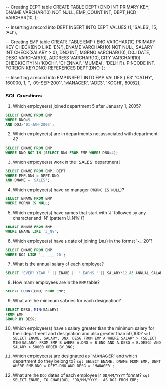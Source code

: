 -- Creating DEPT table
CREATE TABLE DEPT (
    DNO INT PRIMARY KEY,
    DNAME VARCHAR(10) NOT NULL,
    EMP_COUNT INT,
    DEPT_HOD VARCHAR(10)
);

-- Inserting a record into DEPT
INSERT INTO DEPT VALUES
(1, 'SALES', 15, 'ALI');

-- Creating EMP table
CREATE TABLE EMP (
    ENO VARCHAR(10) PRIMARY KEY CHECK(ENO LIKE 'E%'),
    ENAME VARCHAR(10) NOT NULL,
    SALARY INT CHECK(SALARY > 0),
    DNO INT,
    MGRNO VARCHAR(10),
    DOJ DATE,
    DESG VARCHAR(10),
    ADDRESS VARCHAR(10),
    CITY VARCHAR(10) CHECK(CITY IN ('KOCHI', 'CHENNAI', 'MUMBAI', 'DELHI')),
    PINCODE INT,
    FOREIGN KEY(DNO) REFERENCES DEPT(DNO)
);

-- Inserting a record into EMP
INSERT INTO EMP VALUES
('E3', 'CATHY', 160000, 1, '', '09-SEP-2001', 'MANAGER', 'ADD3', 'KOCHI', 80082);

### SQL Questions

1.  Which employee(s) joined department 5 after January 1, 2005?
   ```sql
   SELECT ENAME FROM EMP
   WHERE DNO=5
   AND DOJ>'01-JAN-2005';
   ```

2.  Which employee(s) are in departments not associated with department 4?
   ```sql
   SELECT ENAME FROM EMP
   WHERE DNO NOT IN (SELECT DNO FROM EMP WHERE DNO=4);
   ```

3.  Which employee(s) work in the 'SALES' department?
   ```sql
   SELECT ENAME FROM EMP, DEPT
   WHERE EMP.DNO = DEPT.DNO
   AND DNAME = 'SALES';
   ```

4.  Which employee(s) have no manager (`MGRNO IS NULL`)?
   ```sql
   SELECT ENAME FROM EMP
   WHERE MGRNO IS NULL;
   ```

5.  Which employee(s) have names that start with 'J' followed by any character and 'N' (pattern 'J_N%')?
   ```sql
   SELECT ENAME FROM EMP
   WHERE ENAME LIKE 'J_N%';
   ```

6.  Which employee(s) have a date of joining (`DOJ`) in the format '__-___-20'?
   ```sql
   SELECT ENAME FROM EMP
   WHERE DOJ LIKE '__-___-20';
   ```

7.  What is the annual salary of each employee?
   ```sql
   SELECT 'EVERY YEAR ' || ENAME || ' EARNS ' || SALARY*12 AS ANNUAL_SALARY FROM EMP;
   ```

8.  How many employees are in the `EMP` table?
   ```sql
   SELECT COUNT(ENO) FROM EMP;
   ```

9.  What are the minimum salaries for each designation?
   ```sql
   SELECT DESG, MIN(SALARY)
   FROM EMP
   GROUP BY DESG;
   ```

10.  Which employee(s) have a salary greater than the minimum salary for their department and designation and also greater than 50,000?
    ```sql
    SELECT ENAME, SALARY, DNO, DESG
    FROM EMP A
    WHERE SALARY > (SELECT MIN(SALARY) FROM EMP B
                    WHERE A.DNO = B.DNO AND A.DESG = B.DESG)
    AND SALARY > 50000
    ORDER BY DNO;
    ```

11.  Which employee(s) are designated as 'MANAGER' and which department do they belong to?
    ```sql
    SELECT ENAME, DNAME
    FROM EMP, DEPT
    WHERE EMP.DNO = DEPT.DNO
    AND DESG = 'MANAGER';
    ```

12.  What are the `DOJ` dates of each employee in `DD/MM/YYYY` format?
    ```sql
    SELECT ENAME, TO_CHAR(DOJ, 'DD/MM/YYYY') AS DOJ
    FROM EMP;
    ```

